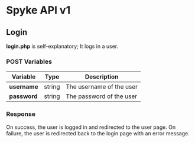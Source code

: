 # Spyke API v1
## Login

**login.php** is self-explanatory; It logs in a user.

### POST Variables
| Variable 				| Type   | Description					|
| ---------------------	| ------ | ----------------------------	|
| **username**			| string | The username of the user 	|
| **password**			| string | The password of the user 	|

### Response
On success, the user is logged in and redirected to the user page.
On failure, the user is redirected back to the login page with an error message.